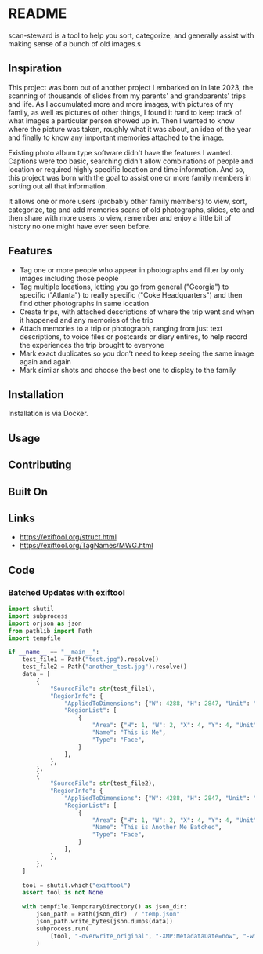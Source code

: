 # README

scan-steward is a tool to help you sort, categorize, and generally assist with making sense of a bunch of old images.s

## Inspiration

This project was born out of another project I embarked on in late 2023, the scanning of thousands of slides from my
parents' and grandparents' trips and life. As I accumulated more and more images, with pictures of my family, as well
as pictures of other things, I found it hard to keep track of what images a particular person showed up in. Then I
wanted to know where the picture was taken, roughly what it was about, an idea of the year and finally to know any
important memories attached to the image.

Existing photo album type software didn't have the features I wanted. Captions were too basic, searching didn't allow
combinations of people and location or required highly specific location and time information. And so, this project was
born with the goal to assist one or more family members in sorting out all that information.

It allows one or more users (probably other family members) to view, sort, categorize, tag and add memories scans of old photographs,
slides, etc and then share with more users to view, remember and enjoy a little bit of history no one might have ever seen before.

## Features

- Tag one or more people who appear in photographs and filter by only images including those people
- Tag multiple locations, letting you go from general ("Georgia") to specific ("Atlanta") to really specific ("Coke Headquarters")
  and then find other photographs in same location
- Create trips, with attached descriptions of where the trip went and when it happened and any memories of the trip
- Attach memories to a trip or photograph, ranging from just text descriptions, to voice files or postcards or diary entires, to help
  record the experiences the trip brought to everyone
- Mark exact duplicates so you don't need to keep seeing the same image again and again
- Mark similar shots and choose the best one to display to the family

## Installation

Installation is via Docker.

## Usage

## Contributing

## Built On

## Links

- https://exiftool.org/struct.html
- https://exiftool.org/TagNames/MWG.html

## Code

### Batched Updates with exiftool

```python
import shutil
import subprocess
import orjson as json
from pathlib import Path
import tempfile

if __name__ == "__main__":
    test_file1 = Path("test.jpg").resolve()
    test_file2 = Path("another_test.jpg").resolve()
    data = [
        {
            "SourceFile": str(test_file1),
            "RegionInfo": {
                "AppliedToDimensions": {"W": 4288, "H": 2847, "Unit": "pixel"},
                "RegionList": [
                    {
                        "Area": {"H": 1, "W": 2, "X": 4, "Y": 4, "Unit": "normalized"},
                        "Name": "This is Me",
                        "Type": "Face",
                    }
                ],
            },
        },
        {
            "SourceFile": str(test_file2),
            "RegionInfo": {
                "AppliedToDimensions": {"W": 4288, "H": 2847, "Unit": "pixel"},
                "RegionList": [
                    {
                        "Area": {"H": 1, "W": 2, "X": 4, "Y": 4, "Unit": "normalized"},
                        "Name": "This is Another Me Batched",
                        "Type": "Face",
                    }
                ],
            },
        },
    ]

    tool = shutil.which("exiftool")
    assert tool is not None

    with tempfile.TemporaryDirectory() as json_dir:
        json_path = Path(json_dir)  / "temp.json"
        json_path.write_bytes(json.dumps(data))
        subprocess.run(
            [tool, "-overwrite_original", "-XMP:MetadataDate=now", "-wm", "cg", f"-json={json_path}", test_file1, test_file2]
        )


```
